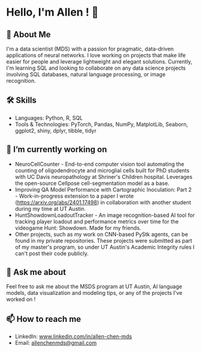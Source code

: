 # Hello, I'm Allen ! 👋

## 🚀 About Me
I'm a data scientist (MDS) with a passion for pragmatic, data-driven applications of neural networks. I love working on projects that make life easier for people and leverage lightweight and elegant solutions. Currently, I'm learning SQL and looking to collaborate on any data science projects involving SQL databases, natural language processing, or image recognition. 

## 🛠 Skills
- Languages: Python, R, SQL
- Tools & Technologies: PyTorch, Pandas, NumPy, MatplotLib, Seaborn, ggplot2, shiny, dplyr, tibble, tidyr

## 🔭 I’m currently working on
- NeuroCellCounter - End-to-end computer vision tool automating the counting of oligodendrocyte and microglial cells built for PhD students with UC Davis neuropathology at Shriner's Children hospital. Leverages the open-source Cellpose cell-segmentation model as a base.
- Improving QA Model Performance with Cartographic Inoculation: Part 2 - Work-in-progress extension to a paper I wrote (https://arxiv.org/abs/2401.17498) in collaboration with another student during my time at UT Austin.
- HuntShowdownLoadoutTracker - An image recognition-based AI tool for tracking player loadout and performance metrics over time for the videogame Hunt: Showdown. Made for my friends.
- Other projects, such as my work on CNN-based PyStk agents, can be found in my private repositories. These projects were submitted as part of my master's program, so under UT Austin's Academic Integrity rules I can't post their code publicly. 

## 💬 Ask me about
Feel free to ask me about the MSDS program at UT Austin, AI language models, data visualization and modeling tips, or any of the projects I've worked on !

## 📫 How to reach me
- LinkedIn: www.linkedin.com/in/allen-chen-mds
- Email: allenchenmds@gmail.com

<!---
aachen2c/aachen2c is a ✨ special ✨ repository because its `README.md` (this file) appears on your GitHub profile.
You can click the Preview link to take a look at your changes.
--->
